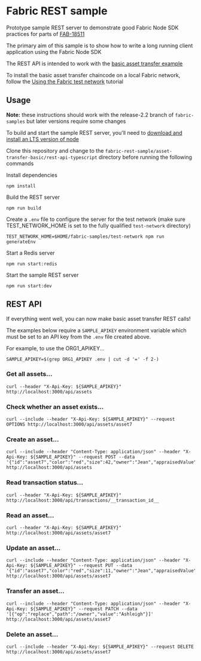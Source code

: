 # Fabric REST sample

Prototype sample REST server to demonstrate good Fabric Node SDK practices for parts of [FAB-18511](https://jira.hyperledger.org/browse/FAB-18511)

The primary aim of this sample is to show how to write a long running client application using the Fabric Node SDK

The REST API is intended to work with the [basic asset transfer example](https://github.com/hyperledger/fabric-samples/tree/main/asset-transfer-basic)

To install the basic asset transfer chaincode on a local Fabric network, follow the [Using the Fabric test network](https://hyperledger-fabric.readthedocs.io/en/release-2.2/test_network.html) tutorial

## Usage

**Note:** these instructions should work with the release-2.2 branch of `fabric-samples` but later versions require some changes

To build and start the sample REST server, you'll need to [download and install an LTS version of node](https://nodejs.org/en/download/)

Clone this repository and change to the `fabric-rest-sample/asset-transfer-basic/rest-api-typescript` directory before running the following commands

Install dependencies

```shell
npm install
```

Build the REST server

```shell
npm run build
```

Create a `.env` file to configure the server for the test network (make sure TEST_NETWORK_HOME is set to the fully qualified `test-network` directory)

```shell
TEST_NETWORK_HOME=$HOME/fabric-samples/test-network npm run generateEnv
```

Start a Redis server

```shell
npm run start:redis
```

Start the sample REST server

```shell
npm run start:dev
```

## REST API

If everything went well, you can now make basic asset transfer REST calls!

The examples below require a `SAMPLE_APIKEY` environment variable which must be set to an API key from the `.env` file created above.

For example, to use the ORG1_APIKEY...

```
SAMPLE_APIKEY=$(grep ORG1_APIKEY .env | cut -d '=' -f 2-)
```

### Get all assets...

```shell
curl --header "X-Api-Key: ${SAMPLE_APIKEY}" http://localhost:3000/api/assets
```

### Check whether an asset exists...

```shell
curl --include --header "X-Api-Key: ${SAMPLE_APIKEY}" --request OPTIONS http://localhost:3000/api/assets/asset7
```

### Create an asset...

```shell
curl --include --header "Content-Type: application/json" --header "X-Api-Key: ${SAMPLE_APIKEY}" --request POST --data '{"id":"asset7","color":"red","size":42,"owner":"Jean","appraisedValue":101}' http://localhost:3000/api/assets
```

### Read transaction status...

```shell
curl --header "X-Api-Key: ${SAMPLE_APIKEY}" http://localhost:3000/api/transactions/__transaction_id__
```

### Read an asset...

```shell
curl --header "X-Api-Key: ${SAMPLE_APIKEY}" http://localhost:3000/api/assets/asset7
```

### Update an asset...

```shell
curl --include --header "Content-Type: application/json" --header "X-Api-Key: ${SAMPLE_APIKEY}" --request PUT --data '{"id":"asset7","color":"red","size":11,"owner":"Jean","appraisedValue":101}' http://localhost:3000/api/assets/asset7
```

### Transfer an asset...

```shell
curl --include --header "Content-Type: application/json" --header "X-Api-Key: ${SAMPLE_APIKEY}" --request PATCH --data '[{"op":"replace","path":"/owner","value":"Ashleigh"}]' http://localhost:3000/api/assets/asset7
```

### Delete an asset...

```shell
curl --include --header "X-Api-Key: ${SAMPLE_APIKEY}" --request DELETE http://localhost:3000/api/assets/asset7
```
